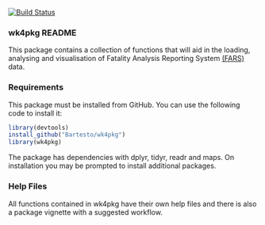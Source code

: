 
<!-- README.md is generated from README.Rmd. Please edit that file -->
[![Build Status](https://travis-ci.org/Bartesto/wk4pkg.svg?branch=master)](https://travis-ci.org/Bartesto/wk4pkg)

### wk4pkg README

This package contains a collection of functions that will aid in the loading, analysing and visualisation of Fatality Analysis Reporting System [(FARS)](https://www.nhtsa.gov/research-data/fatality-analysis-reporting-system-fars) data.

### Requirements

This package must be installed from GitHub. You can use the following code to install it:

``` r
library(devtools)
install_github("Bartesto/wk4pkg")
library(wk4pkg)
```

The package has dependencies with dplyr, tidyr, readr and maps. On installation you may be prompted to install additional packages.

### Help Files

All functions contained in wk4pkg have their own help files and there is also a package vignette with a suggested workflow.
